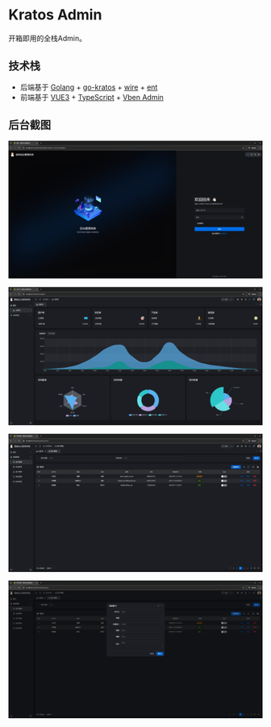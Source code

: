 # Kratos Admin

开箱即用的全栈Admin。

## 技术栈

- 后端基于 [Golang](https://go.dev/) + [go-kratos](https://go-kratos.dev/) + [wire](https://github.com/google/wire) + [ent](https://entgo.io/docs/getting-started/)
- 前端基于 [VUE3](https://vuejs.org/) + [TypeScript](https://www.typescriptlang.org/) + [Vben Admin](https://doc.vben.pro/)

## 后台截图

![后台用户登录界面](./docs/images/admin_login_page.png)

![后台分析界面](./docs/images/admin_dashboard.png)

![后台用户管理界面](./docs/images/admin_user_management.png)

![后台创建用户界面](./docs/images/admin_create_user.png)
